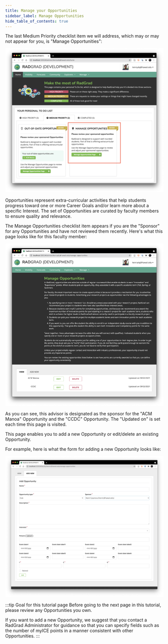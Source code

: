 ```yaml
---
title: Manage your Opportunities
sidebar_label: Manage Opportunities
hide_table_of_contents: true
---
```


The last Medium Priority checklist item we will address, which may or may not appear for you, is "Manage Opportunities":

![](/img/user-guide/new-advisor/manage-opportunities.png)

Opportunities represent extra-curricular activities that help students progress toward one or more Career Goals and/or learn more about a specific Interest. The set of Opportunities are curated by faculty members to ensure quality and relevance.

The Manage Opportunities checklist item appears if you are the "Sponsor" for any Opportunities and have not reviewed them recently. Here's what this page looks like for this faculty member:

![](/img/user-guide/new-advisor/manage-opportunities-page.png)

As you can see, this advisor is designated as the sponsor for the "ACM Manoa" Opportunity and the "CCDC" Opportunity.  The "Updated on" is set each time this page is visited.

This page enables you to add a new Opportunity or edit/delete an existing Opportunity.

For example, here is what the form for adding a new Opportunity looks like:

![](/img/user-guide/new-faculty/add-opportunity-page.png)


:::tip Goal for this tutorial page
Before going to the next page in this tutorial, please review any Opportunities you own.

If you want to add a new Opportunity, we suggest that you contact a RadGrad Administrator for guidance so that you can specify fields such as the number of myICE points in a manner consistent with other Opportunities.
:::
